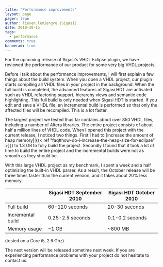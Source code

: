 ```yaml
---
title: "Performance improvements"
layout: page 
pager: true
author: lieven.lemiengre (Sigasi)
date: 2010-10-15
tags: 
  - performance
comments: true
bannerad: true
---
```



For the upcoming release of Sigasi's VHDL Eclipse plugin, we have reviewed the performance of our product for some very big VHDL projects.

Before I talk about the performance improvements, I will first explain a few things about the build system. When you open a VHDL project, our plugin starts compiling all VHDL files in your project in the background. When the full build is completed, the advanced features of Sigasi HDT are activated such as VHDL refactoring support, hierarchy views and semantic code highlighting. This full build is only needed when Sigasi HDT is started. If you edit and save a VHDL file, an incremental build is performed so that only the affected files will be recompiled. This is a lot faster.

The largest project we tested thus far contains about over 850 VHDL files, including a number of Altera libraries. The entire project consists of about half a million lines of VHDL code. When I opened this project with the current release, I noticed two things. First I had to [increase the amount of heap memory]({{< ref "faq#how-do-i-increase-the-heap-size-for-eclipse" >}}) to 1.3 GB to fully build the project. Secondly I found that it took a lot of time to build the entire project and the incremental builds were not as smooth as they should be.

With this large VHDL project as my benchmark, I spent a week and a half optimizing the built-in VHDL parser. As a result, the October release will be three times faster than the current version, and it takes about 20% less memory.

|                   | Sigasi HDT September 2010 | Sigasi HDT October 2010 |
| ----------------- | ------------------------- | ----------------------- | 
| Full build        | 60-120 seconds            | 20-30 seconds           |
| Incremental build | 0.25-2.5 seconds          | 0.1-0.2 seconds         |
| Memory usage      | ~1 GB                     | ~800 MB</td>            |

(tested on a Core i5, 2.6 Ghz)

The next version will be released sometime next week. If you are experiencing performance problems with your project do not hesitate to contact us. 
